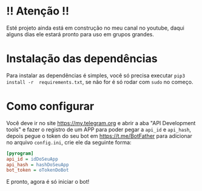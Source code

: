 # !! Atenção !!

Esté projeto ainda está em construção no meu canal no youtube, daqui alguns dias ele estará pronto para uso em grupos grandes.

# Instalação das dependências

Para instalar as dependências é simples, você só precisa executar `pip3 install -r  requirements.txt`, se não for é só rodar com `sudo` no começo.

# Como configurar

Você deve ir no site https://my.telegram.org e abrir a aba "API Development tools" e fazer o registro de um APP para poder pegar a `api_id` e `api_hash`, depois pegue o token do seu bot em https://t.me/BotFather para adicionar no arquivo `config.ini`, crie ele da seguinte forma:

```ini
[pyrogram]
api_id = idDoSeuApp
api_hash = hashDoSeuApp
bot_token = oTokenDoBot
```

E pronto, agora é só iniciar o bot!
